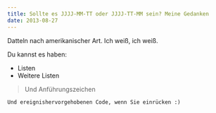 ```yaml
---
title: Sollte es JJJJ-MM-TT oder JJJJ-TT-MM sein? Meine Gedanken
date: 2013-08-27
---
```

Datteln nach amerikanischer Art. Ich weiß, ich weiß.

Du kannst es haben:
* Listen
* Weitere Listen

> Und Anführungszeichen

    Und ereignishervorgehobenen Code, wenn Sie einrücken :)